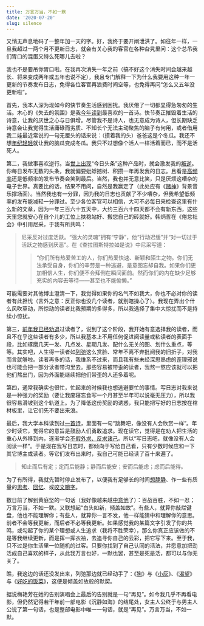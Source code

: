 ```yaml
---
title: 万言万当，不如一默
date: '2020-07-20'
slug: silence
---
```


又悄无声息地码了一整年加一天的字。好，我终于要开闸泄洪了。如往年一样，一旦我超过一两个月不更新日志，就会有关心我的客官在各种旮旯里问：这个总吊我们胃口的混蛋又特么死哪儿去啦？

我也不是要吊你胃口啦。在我再次消失一年之前（搞不好这个消失时间会越来越长、将来变成两年或五年也说不定），我且专门解释一下为什么我要用这种一年一更新的节奏发布日志，免得各位客官再浪费时间空等，也免得再问“怎么又五年没更新啦”。

首先，我本人深为现如今的快节奏生活感到困扰。我厌倦了一切都显得急匆匆的生活。木心的《失去的氛围》是我[今年读到](/cn/2020/02/old-acquaintance/)最喜欢的一首诗。快节奏正摧毁着生活的诗意，让我的厌世之心与日俱增。尽管我不是诗人，也无意成为诗人，但长期缺乏诗意会让我觉得生活庸碌而劣质、不知长个无法主动聚焦的脑子有何用，或者借用我二娃最近常说的一句无厘头的话来说：（摸着我的头）爸爸这是个冬瓜。我还不想[年纪轻轻](/cn/2020/05/youth/)就让我的脑瓜变成冬瓜。我只不过想像个活人一样活着而已，而不是活死人。

第二，我做事喜欢逆行。当[世上出现](/cn/2018/01/craving-exploit/)“今日头条”这种产品时，就会激发我的[叛逆](https://music.163.com/song?id=68444)。你每日发布无数的头条，我就偏要蚍蜉撼树、积攒一年再发我的日志。且看是[高频率](/cn/2018/03/hate-news/)还是低频率的发布节奏会笑到最后。当然，我也并无意比笑，只是厌烦这嘈杂的电子世界。真要比的话，结果不用问，自然是我赢定了（此处应有《[赌神](https://music.163.com/song?id=31341931)》背景音乐撑场面）。当然我也有一分罪，因为我的日志也贡献了不少嘈杂，但我希望低频率的发布能减轻一分罪过。至少各位客官可以相信，大可不必每日来检查这里有什么新的文章，因为一年三百六十五天中，大约三百六十四天都不会有新东西，这些天里您就安心在自个儿的工位上扶稳站好、搬您自己的砖就好。韩炳哲在《倦怠社会》中引用尼采，于我有所共鸣：

> 尼采反对过度活跃。“强大的灵魂”拥有“宁静”，他“行动迟缓”并“对一切过于活跃之物感到厌恶”。在《查拉图斯特拉如是说》中尼采写道：
>
> > “你们所有热爱苦工的人，你们热爱快速、新颖和陌生之物。你们无法承受自身，你们的辛劳是一种逃避，是意图忘却自我。如果你们更加相信人生，你们便不会拜倒在瞬间面前。然而你们的内在缺少足够充实的内容去等待——甚至也不能偷懒。”

可能需要对其他博主澄清一下，我觉得如果你的名气不如我大，你也不必对你的读者有此担忧（言外之意：反正你也没几个读者，就别瞎操心了）。我现在弄出个什么风吹草动，所惊动的读者比我预期的多得多，所以我选择了集中大惊扰而不是持续小惊扰。

第三，[前年我已经劝退](https://yihui.org/cn/2018/11/moron-readers/)过读者了，说到了这个阶段，我开始有意选择我的读者，而且不在乎这些读者有多少，所以我基本上不用任何促进阅读量或粘读者的表面手段，比如琢磨几天一发、几点发、星期几发、配什么无关的图、划什么重点，等等。其实吧，人生得一读者如[列弛](https://www.liechi.org)这么赏脸、常年不离不弃批阅我的旧折子，对我而言就够啦。读者再多的话，我维系不过来，而且我有些未经深思熟虑的歪理邪说也可能会把一部分读者带沟里去。那些容易被带歪的读者，我熬一熬应该就可以把他们熬出门，因为外面能继续把他们带歪的人还多着呢。

第四，通常我确实也很忙，忙起来的时候我也想逃避要忙的事情。写日志对我来说是一种强力的奖励（要让我废寝忘食写一个月甚至半年可以说毫无压力），所以我很容易滑坡到这个轨道上。为了降低这份奖励的诱惑，我只能把写好的日志按在棺材板里，让它们先不要出来浪。

最后，我大学本科读到过[一首诗](https://www.douban.com/group/topic/11052642/)，里面有一句“跳舞吧，像没有人会欣赏一样”。年少时读它，觉得它的意旨是鼓励人们勇敢追求。现在读它，觉得是在劝人把生活的重心从外移到内，逐渐学会[不假外求、反求诸己](https://www.douban.com/note/754646949/)。所以“写日志吧，就像没有人会阅读一样”。于是现在我写日志时，都倾向于写给自己看，只有少数时候应和一下其它博主或读者。等它们发布出来时，我自己可能已经读了百十来遍了。

> 知止而后有定；定而后能静；静而后能安；安而后能虑；虑而后能得。

为了有所得，我就先暂时停止发布了，以便我有足够长的时间[想静静](/cn/2019/07/inner-peace/)、作一些有质量的[思考](/cn/2019/01/confusion-seclusion/)、[回忆](/cn/2018/12/craving/)、或[咬文嚼字](/cn/2019/04/poem-revision/)。

数日前了解到黄庭坚的一句话（我好像越来越[中意他](/cn/2018/11/eat-more/)了）：百战百胜，不如一忍；万言万当，不如一默。又联想起“白头如新，倾盖如故”。有些人，就算你敲烂键盘，他也不能理解你；有些人，就算你一言不发，他一样能猜中和理解你的意思。前者不会等我更新，而后者不必等我更新。如果感觉我的某篇文字引发了你的共鸣，或勾起了你的某个理想或人生追求（我将不胜荣幸），那么你真正应该做的不是等我继续更新，而是挥一挥衣袖，去追寻你自己的云彩，把它写下来。至于我，只不过是你生活里一位随机的过客。只要你找到了自己认同的活法，并愿意加把劲活成自己喜欢的样子，从此我万言也好，一默也罢，甚至是死是活，都可以与你无关了。

瞧，我这边的话还没发出来，列弛那边就已经动手了：《[狗](/cn/2018/10/dog/)》与《[小灰](https://www.liechi.org/cn/2020/05/xiaohui/)》、《[渴望](/cn/2018/12/craving/)》与《[好吃的饭菜](https://www.liechi.org/cn/2020/07/food-in-mind/)》，这便是倾盖如故般的默契。

据说梅艳芳在她的告别演唱会上最后的告别就是一句“再见”。如今我几乎不再看电影，但仍然记得若干年前一部电影《沉静如海》的结尾处，女主人公终于与男主人公说了第一句话，也是整部电影中唯一一句话，就是“再见”。万言万当，不如一默。
